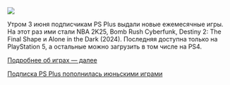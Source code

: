 <!--2025-06-03 12:24:30-->
<div class="yb">
  <div class="rss habr"><img src="https://habrastorage.org/getpro/habr/upload_files/e92/416/da1/e92416da1e34522b963a42d2ef800cf3.png" /><p>Утром 3 июня подписчикам PS Plus выдали новые ежемесячные игры. На этот раз ими стали NBA 2K25, Bomb Rush Cyberfunk, Destiny 2: The Final Shape и Alone in the Dark (2024). Последняя доступна только на PlayStation 5, а остальные можно загрузить в том числе на PS4.</p> <a href="https://habr.com/ru/articles/915268/#habracut">Подробнее об играх &mdash; далее</a> <p class="titl"><a href="https://habr.com/ru/companies/ggsel/news/915268/?utm_source=habrahabr&utm_medium=rss&utm_campaign=915268">Подписка PS Plus пополнилась июньскими играми</a></p></div>
</div>
